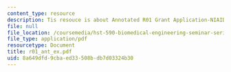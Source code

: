 ```yaml
---
content_type: resource
description: Tis resouce is about Annotated R01 Grant Application-NIAID.
file: null
file_location: /coursemedia/hst-590-biomedical-engineering-seminar-series-developing-professional-skills-fall-2006/8a649dfd9cbaed33508bdb7d03324b30_r01_ant_ex.pdf
file_type: application/pdf
resourcetype: Document
title: r01_ant_ex.pdf
uid: 8a649dfd-9cba-ed33-508b-db7d03324b30
---
```

